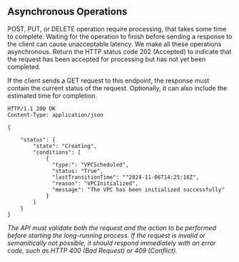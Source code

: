 ## Asynchronous Operations

POST, PUT, or DELETE operation require processing, that takes some time to complete. Waiting for the operation to finish before sending a response to the client can cause unacceptable latency. We make all these operations asynchronous. Return the HTTP status code 202 (Accepted) to indicate that the request has been accepted for processing but has not yet been completed.

If the client sends a GET request to this endpoint, the response must contain the current status of the request. Optionally, it can also include the estimated time for completion.
    
    HTTP/1.1 200 OK
    Content-Type: application/json
     
    {

        "status": {
            "state": "Creating",
            "conditions": [
                {
                  "type:": "VPCScheduled",
                  "status: "True",
                  "lastTransitionTime": ""2024-11-06T14:25:18Z",
                  "reason": "VPCInitialized",
                  "message": "The VPC has been initialized successfully"
                }
            ]
        }
    }

*The API must validate both the request and the action to be performed before starting the long-running process. If the request is invalid or semanitically not possible, it should respond immediately with an error code, such as HTTP 400 (Bad Request) or 409 (Conflict).*
